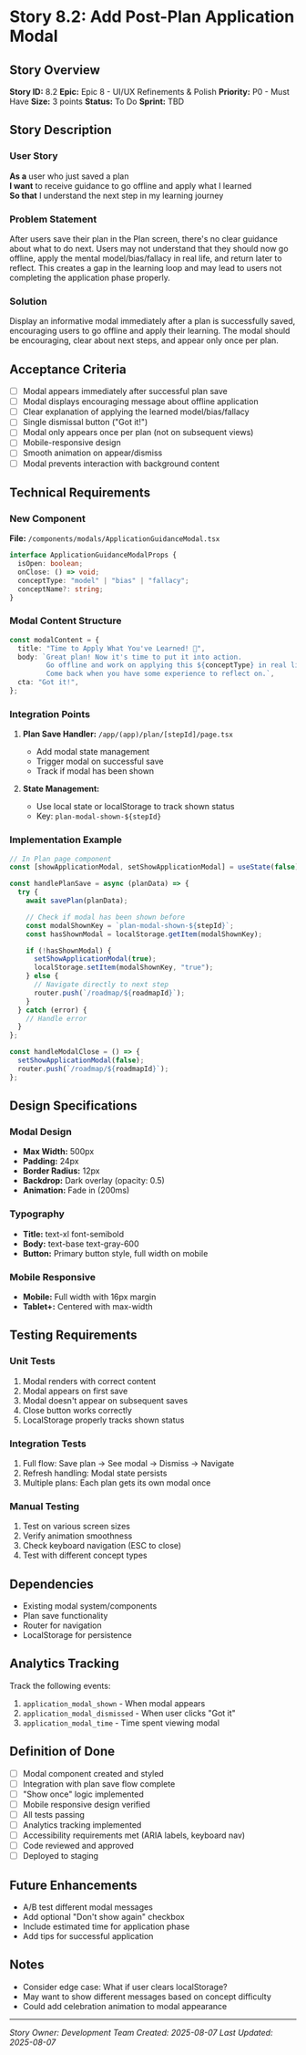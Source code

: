 # Story 8.2: Add Post-Plan Application Modal

## Story Overview

**Story ID:** 8.2
**Epic:** Epic 8 - UI/UX Refinements & Polish
**Priority:** P0 - Must Have
**Size:** 3 points
**Status:** To Do
**Sprint:** TBD

## Story Description

### User Story

**As a** user who just saved a plan  
**I want** to receive guidance to go offline and apply what I learned  
**So that** I understand the next step in my learning journey

### Problem Statement

After users save their plan in the Plan screen, there's no clear guidance about what to do next. Users may not understand that they should now go offline, apply the mental model/bias/fallacy in real life, and return later to reflect. This creates a gap in the learning loop and may lead to users not completing the application phase properly.

### Solution

Display an informative modal immediately after a plan is successfully saved, encouraging users to go offline and apply their learning. The modal should be encouraging, clear about next steps, and appear only once per plan.

## Acceptance Criteria

- [ ] Modal appears immediately after successful plan save
- [ ] Modal displays encouraging message about offline application
- [ ] Clear explanation of applying the learned model/bias/fallacy
- [ ] Single dismissal button ("Got it!")
- [ ] Modal only appears once per plan (not on subsequent views)
- [ ] Mobile-responsive design
- [ ] Smooth animation on appear/dismiss
- [ ] Modal prevents interaction with background content

## Technical Requirements

### New Component

**File:** `/components/modals/ApplicationGuidanceModal.tsx`

```typescript
interface ApplicationGuidanceModalProps {
  isOpen: boolean;
  onClose: () => void;
  conceptType: "model" | "bias" | "fallacy";
  conceptName?: string;
}
```

### Modal Content Structure

```typescript
const modalContent = {
  title: "Time to Apply What You've Learned! 🎯",
  body: `Great plan! Now it's time to put it into action. 
         Go offline and work on applying this ${conceptType} in real life. 
         Come back when you have some experience to reflect on.`,
  cta: "Got it!",
};
```

### Integration Points

1. **Plan Save Handler:** `/app/(app)/plan/[stepId]/page.tsx`
   - Add modal state management
   - Trigger modal on successful save
   - Track if modal has been shown

2. **State Management:**
   - Use local state or localStorage to track shown status
   - Key: `plan-modal-shown-${stepId}`

### Implementation Example

```typescript
// In Plan page component
const [showApplicationModal, setShowApplicationModal] = useState(false);

const handlePlanSave = async (planData) => {
  try {
    await savePlan(planData);

    // Check if modal has been shown before
    const modalShownKey = `plan-modal-shown-${stepId}`;
    const hasShownModal = localStorage.getItem(modalShownKey);

    if (!hasShownModal) {
      setShowApplicationModal(true);
      localStorage.setItem(modalShownKey, "true");
    } else {
      // Navigate directly to next step
      router.push(`/roadmap/${roadmapId}`);
    }
  } catch (error) {
    // Handle error
  }
};

const handleModalClose = () => {
  setShowApplicationModal(false);
  router.push(`/roadmap/${roadmapId}`);
};
```

## Design Specifications

### Modal Design

- **Max Width:** 500px
- **Padding:** 24px
- **Border Radius:** 12px
- **Backdrop:** Dark overlay (opacity: 0.5)
- **Animation:** Fade in (200ms)

### Typography

- **Title:** text-xl font-semibold
- **Body:** text-base text-gray-600
- **Button:** Primary button style, full width on mobile

### Mobile Responsive

- **Mobile:** Full width with 16px margin
- **Tablet+:** Centered with max-width

## Testing Requirements

### Unit Tests

1. Modal renders with correct content
2. Modal appears on first save
3. Modal doesn't appear on subsequent saves
4. Close button works correctly
5. LocalStorage properly tracks shown status

### Integration Tests

1. Full flow: Save plan → See modal → Dismiss → Navigate
2. Refresh handling: Modal state persists
3. Multiple plans: Each plan gets its own modal once

### Manual Testing

1. Test on various screen sizes
2. Verify animation smoothness
3. Check keyboard navigation (ESC to close)
4. Test with different concept types

## Dependencies

- Existing modal system/components
- Plan save functionality
- Router for navigation
- LocalStorage for persistence

## Analytics Tracking

Track the following events:

1. `application_modal_shown` - When modal appears
2. `application_modal_dismissed` - When user clicks "Got it"
3. `application_modal_time` - Time spent viewing modal

## Definition of Done

- [ ] Modal component created and styled
- [ ] Integration with plan save flow complete
- [ ] "Show once" logic implemented
- [ ] Mobile responsive design verified
- [ ] All tests passing
- [ ] Analytics tracking implemented
- [ ] Accessibility requirements met (ARIA labels, keyboard nav)
- [ ] Code reviewed and approved
- [ ] Deployed to staging

## Future Enhancements

- A/B test different modal messages
- Add optional "Don't show again" checkbox
- Include estimated time for application phase
- Add tips for successful application

## Notes

- Consider edge case: What if user clears localStorage?
- May want to show different messages based on concept difficulty
- Could add celebration animation to modal appearance

---

_Story Owner: Development Team_
_Created: 2025-08-07_
_Last Updated: 2025-08-07_
